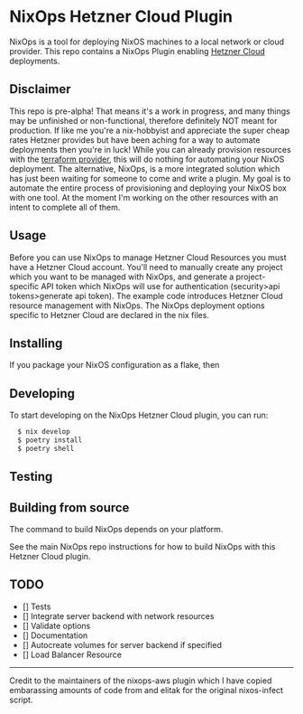 # NixOps Hetzner Cloud Plugin
  
NixOps is a tool for deploying NixOS machines to a local network or cloud provider. 
This repo contains a NixOps Plugin enabling [Hetzner Cloud](https://www.hetzner.com/cloud) deployments.

## Disclaimer
This repo is pre-alpha! That means it's a work in progress, and many things may be unfinished or non-functional, therefore definitely NOT meant for production. If like me you're a nix-hobbyist and appreciate the super cheap rates Hetzner provides but have been aching for a way to automate deployments then you're in luck! While you can already provision resources with the [terraform provider](https://github.com/hetznercloud/terraform-provider-hcloud), this will do nothing for automating your NixOS deployment. The alternative, NixOps, is a more integrated solution which has just been waiting for someone to come and write a plugin. My goal is to automate the entire process of provisioning and deploying your NixOS box with one tool. At the moment I'm working on the other resources with an intent to complete all of them.

## Usage
Before you can use NixOps to manage Hetzner Cloud Resources you must have a Hetzner Cloud account. You'll need to manually create any project which you want to be managed with NixOps, and generate a project-specific API token which NixOps will use for authentication (security>api tokens>generate api token). The example code introduces Hetzner Cloud resource management with NixOps. The NixOps deployment options specific to Hetzner Cloud are declared in the nix files.

## Installing
If you package your NixOS configuration as a flake, then 

## Developing

To start developing on the NixOps Hetzner Cloud plugin, you can run:

```bash
  $ nix develop
  $ poetry install
  $ poetry shell
```

## Testing

## Building from source

The command to build NixOps depends on your platform.

See the main NixOps repo instructions for how to build NixOps
with this Hetzner Cloud plugin.

## TODO
- [] Tests
- [] Integrate server backend with network resources
- [] Validate options
- [] Documentation
- [] Autocreate volumes for server backend if specified
- [] Load Balancer Resource

---
Credit to the maintainers of the nixops-aws plugin which I have copied embarassing amounts of code from and elitak for the original nixos-infect script.

